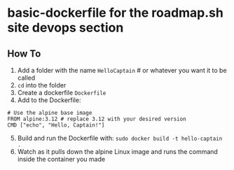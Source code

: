 # basic-dockerfile for the roadmap.sh site devops section

## How To

1. Add a folder with the name `HelloCaptain` # or whatever you want it to be called
2. `cd` into the folder
3. Create a dockerfile `Dockerfile`
4. Add to the Dockerfile: 
```
# Use the alpine base image
FROM alpine:3.12 # replace 3.12 with your desired version
CMD ["echo", "Hello, Captain!"]
 ```
5. Build and run the Dockerfile with:
`sudo docker build -t hello-captain .`
6. Watch as it pulls down the alpine Linux image and runs the command inside the container you made
